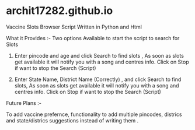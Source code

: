 # archit17282.github.io


 
Vaccine Slots Browser Script Written in Python and Html 

What it Provides :-
Two options Available to start the script to search for Slots 

1. Enter pincode and age and click Search to find slots , As soon as slots get available it will notify you with a song and centres info. 
   Click on Stop if want to stop the Search (Script)
   
2. Enter State Name, District Name (Correctly) , and click Search to find slots, As soon as slots get available it will notify you with a song and centres info. 
   Click on Stop if want to stop the Search (Script)

Future Plans :-

To add vaccine prefernce, functionality to add multiple pincodes, districs and state/districs suggestions instead of writing them .
